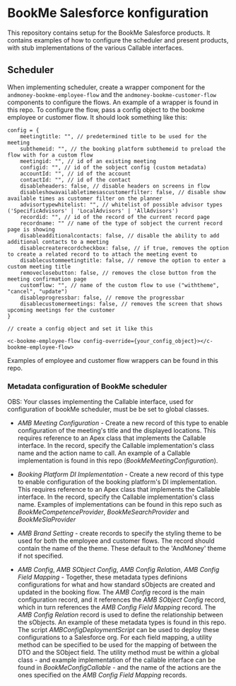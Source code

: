 # BookMe Salesforce konfiguration

This repository contains setup for the BookMe Salesforce products.
It contains examples of how to configure the scheduler and present products, with stub implementations of the various Callable interfaces.

## Scheduler

When implementing scheduler, create a wrapper component for the `andmoney-bookme-employee-flow` and the `andmoney-bookme-customer-flow` components to configure the flows.
An example of a wrapper is found in this repo. To configure the flow, pass a config object to the bookme employee or customer flow. 
It should look something like this:


```
config = {
    meetingtitle: "", // predetermined title to be used for the meeting
    subthemeid: "", // the booking platform subthemeid to preload the flow with for a custom flow
    meetingid: "", // id of an existing meeting
    configid: "", // id of the sobject config (custom metadata)
    accountId: "", // id of the account
    contactId: "", // id of the contact
    disableheaders: false, // disable headers on screens in flow
    disableshowavailabletimesascustomerfilter: false, // disable show available times as customer filter on the planner
    advisortypewhitelist: "", // whitelist of possible advisor types ('SpecificAdvisors' | 'LocalAdvisors' | 'AllAdvisors')
    recordid: "", // id of the record of the current record page
    recordname: "" // name of the type of sobject the current record page is showing
    disableadditionalcontacts: false, // disable the ability to add additional contacts to a meeting
    disablecreaterecordcheckbox: false, // if true, removes the option to create a related record to to attach the meeting event to
    disablecustommeetingtitle: false, // remove the option to enter a custom meeting title
    removeclosebutton: false, // removes the close button from the meeting confirmation page
    customflow: "", // name of the custom flow to use ("withtheme", "cancel", "update")
    disableprogressbar: false, // remove the progressbar
    disablecustomermeetings: false, // removes the screen that shows upcoming meetings for the customer
}

// create a config object and set it like this 

<c-bookme-employee-flow config-override={your_config_object}></c-bookme-employee-flow> 
```

Examples of employee and customer flow wrappers can be found in this repo.

### Metadata configuration of BookMe scheduler

OBS: Your classes implementing the Callable interface, used for configuration of bookMe scheduler, must be be set to global classes.

- *AMB Meeting Configuration* - Create a new record of this type to enable configuration of the meeting's title and the displayed locations. This requires reference to an Apex class that implements the Callable interface. In the record, specify the Callable implementation's class name and the action name to call. An example of a Callable implementation is found in this repo (*BookMeMeetingConfiguration*).

- *Booking Platform DI Implementation* - Create a new record of this type to enable configuration of the booking platform's DI implementation. This requires reference to an Apex class that implements the Callable interface. In the record, specify the Callable implementation's class name. Examples of implementations can be found in this repo such as *BookMeCompetenceProvider*, *BookMeSearchProvider* and *BookMeSlaProvider*

- *AMB Brand Setting* - create records to specify the styling theme to be used for both the employee and customer flows. The record should contain the name of the theme. These default to the 'AndMoney' theme if not specified.

- *AMB Config*, *AMB SObject Config*, *AMB Config Relation*, *AMB Config Field Mapping*  - Together, these metadata types definions configurations for what and how standard sObjects are created and updated in the booking flow. The *AMB Config* record is the main configuration record, and it references the *AMB SObject Config* record, which in turn references the *AMB Config Field Mapping* record. The *AMB Config Relation* record is used to define the relationship between the sObjects. An example of these metadata types is found in this repo. The script *AMBConfigDeploymentScript* can be used to deploy these configurations to a Salesforce org. For each field mapping, a utility method can be specified to be used for the mapping of between the DTO and the SObject field. The utility method must be within a global class - and example implementation of the callable interface can be found in *BookMeConfigCallable* - and the name of the actions are the ones specified on the *AMB Config Field Mapping* records.

